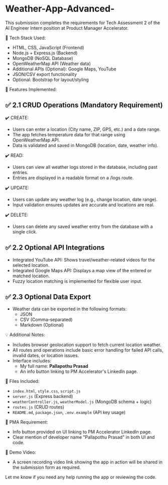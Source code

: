 # Weather-App-Advanced-
This submission completes the requirements for Tech Assessment 2 of the AI Engineer Intern position at Product Manager Accelerator.

🔧 Tech Stack Used:
- HTML, CSS, JavaScript (Frontend)
- Node.js + Express.js (Backend)
- MongoDB (NoSQL Database)
- OpenWeatherMap API (Weather data)
- Additional APIs (Optional): Google Maps, YouTube
- JSON/CSV export functionality
- Optional: Bootstrap for layout/styling

🚀 Features Implemented:

✅ 2.1 CRUD Operations (Mandatory Requirement)
----------------------------------------------
✔️ CREATE:
- Users can enter a location (City name, ZIP, GPS, etc.) and a date range.
- The app fetches temperature data for that range using OpenWeatherMap API.
- Data is validated and saved in MongoDB (location, date, weather info).

✔️ READ:
- Users can view all weather logs stored in the database, including past entries.
- Entries are displayed in a readable format on a /logs route.

✔️ UPDATE:
- Users can update any weather log (e.g., change location, date range).
- Input validation ensures updates are accurate and locations are real.

✔️ DELETE:
- Users can delete any saved weather entry from the database with a single click.

✅ 2.2 Optional API Integrations
----------------------------------------------
- Integrated YouTube API: Shows travel/weather-related videos for the selected location.
- Integrated Google Maps API: Displays a map view of the entered or matched location.
- Fuzzy location matching is implemented for flexible user input.

✅ 2.3 Optional Data Export
----------------------------------------------
- Weather data can be exported in the following formats:
  - JSON
  - CSV (Comma-separated)
  - Markdown (Optional)

💡 Additional Notes:
- Includes browser geolocation support to fetch current location weather.
- All routes and operations include basic error handling for failed API calls, invalid dates, or location issues.
- Interface includes:
  - My full name: **Pallapothu Prasad**
  - An info button linking to PM Accelerator's LinkedIn page.

📁 Files Included:
- `index.html`, `style.css`, `script.js`
- `server.js` (Express backend)
- `weatherController.js`, `weatherModel.js` (MongoDB schema + logic)
- `routes.js` (CRUD routes)
- `README.md`, `package.json`, `.env.example` (API key usage)

📝 PMA Requirement:
- Info button provided on UI linking to PM Accelerator LinkedIn page.
- Clear mention of developer name "Pallapothu Prasad" in both UI and code.

🎥 Demo Video:
- A screen recording video link showing the app in action will be shared in the submission form as required.

Let me know if you need any help running the app or reviewing the code.
